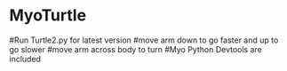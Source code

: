 # MyoTurtle
#Run Turtle2.py for latest version
#move arm down to go faster and up to go slower
#move arm across body to turn
#Myo Python Devtools are included
